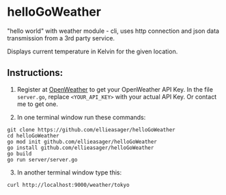 # helloGoWeather
"hello world" with weather module - cli, uses http connection and json data transmission from a 3rd party service.

Displays current temperature in Kelvin for the given location.

## Instructions:
1. Register at [OpenWeather](https://home.openweathermap.org) to get your OpenWeather API Key. In the file `server.go`, replace `<YOUR_API_KEY>` with your actual API Key. Or contact me to get one.


2. In one terminal window run these commands:
```
git clone https://github.com/ellieasager/helloGoWeather
cd helloGoWeather
go mod init github.com/ellieasager/helloGoWeather
go install github.com/ellieasager/helloGoWeather
go build
go run server/server.go
```

3. In another terminal window type this:

`curl http://localhost:9000/weather/tokyo`
